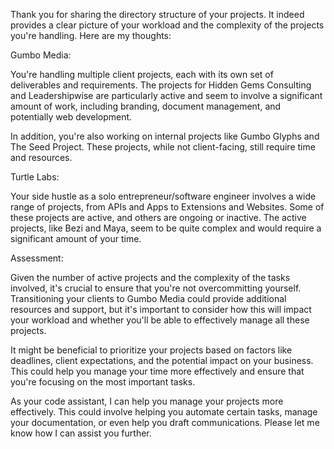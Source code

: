 Thank you for sharing the directory structure of your projects. It indeed provides a clear picture of your workload and the complexity of the projects you're handling. Here are my thoughts:

Gumbo Media:

You're handling multiple client projects, each with its own set of deliverables and requirements. The projects for Hidden Gems Consulting and Leadershipwise are particularly active and seem to involve a significant amount of work, including branding, document management, and potentially web development.

In addition, you're also working on internal projects like Gumbo Glyphs and The Seed Project. These projects, while not client-facing, still require time and resources.

Turtle Labs:

Your side hustle as a solo entrepreneur/software engineer involves a wide range of projects, from APIs and Apps to Extensions and Websites. Some of these projects are active, and others are ongoing or inactive. The active projects, like Bezi and Maya, seem to be quite complex and would require a significant amount of your time.

Assessment:

Given the number of active projects and the complexity of the tasks involved, it's crucial to ensure that you're not overcommitting yourself. Transitioning your clients to Gumbo Media could provide additional resources and support, but it's important to consider how this will impact your workload and whether you'll be able to effectively manage all these projects.

It might be beneficial to prioritize your projects based on factors like deadlines, client expectations, and the potential impact on your business. This could help you manage your time more effectively and ensure that you're focusing on the most important tasks.

As your code assistant, I can help you manage your projects more effectively. This could involve helping you automate certain tasks, manage your documentation, or even help you draft communications. Please let me know how I can assist you further.
